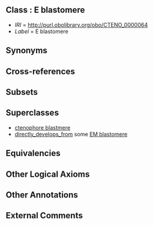
## Class : E blastomere

 * *IRI* = http://purl.obolibrary.org/obo/CTENO_0000064
 * *Label* = E blastomere

## Synonyms


## Cross-references


## Subsets


## Superclasses

 * [ctenophore blastmere](../../CTENO/63/CTENO_0000063.md)
 * [directly_develops_from](../../RO/07/RO_0002207.md) some [EM blastomere](../../CTENO/70/CTENO_0000070.md)

## Equivalencies


## Other Logical Axioms


## Other Annotations


## External Comments

